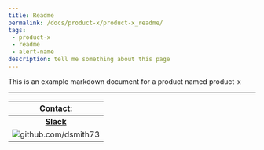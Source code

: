 ```yaml
---
title: Readme
permalink: /docs/product-x/product-x_readme/
tags: 
 - product-x
 - readme
 - alert-name
description: tell me something about this page
---
```


This is an example markdown document for a product named product-x


 ---
 

| Contact: |
| :---------: |
| **[Slack](https://101101workspace.slack.com/archives/D012ESWSXHQ "dsmith73 on 101101 workspace")** |
| ![github.com/dsmith73](https://avatars1.githubusercontent.com/u/44279121?s=60&u=7a933a33b51505f9d6435eeffae1c8156a47dc77&v=4 "github.com/dsmith73") |
